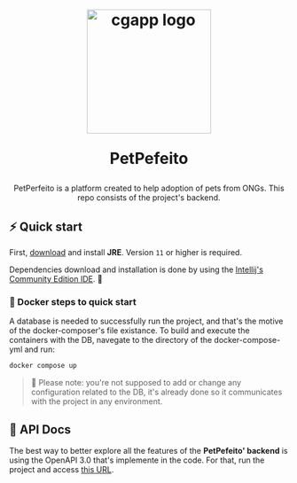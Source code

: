 <h1 align="center">

<img alt="cgapp logo" src="https://raw.githubusercontent.com/create-go-app/cli/master/.github/images/cgapp_logo%402x.png" width="224px"/><br/>

PetPefeito

</h1>

<p align="center">PetPerfeito is a platform created to help adoption of pets from ONGs. This repo consists of the project's backend.</p>

##  ⚡️ Quick start

First, [download](https://docs.oracle.com/goldengate/1212/gg-winux/GDRAD/java.htm#BGBFJHAB) and install **JRE**. Version `11` or higher is required.

Dependencies download and installation is done by using the [Intellij's Community Edition IDE](https://www.jetbrains.com/idea/download/#section=linux). 🎉

###  🐳 Docker steps to quick start

A database is needed to successfully run the project, and that's the motive of the docker-composer's file existance. To build and execute the containers with the DB, navegate to the directory of the docker-compose-yml and run:

```bash
docker compose up
```

> 🔔 Please note: you're not supposed to add or change any configuration related to the DB, it's already done so it communicates with the project in any environment.

##  📖 API Docs

The best way to better explore all the features of the **PetPefeito' backend** is  using the OpenAPI 3.0 that's implemente in the code. For that, run the project and access [this URL](http://localhost:8080/docs/).